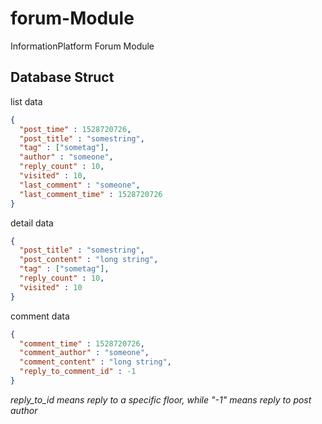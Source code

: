 # forum-Module
InformationPlatform Forum Module

## Database Struct

list data
```json
{
  "post_time" : 1528720726,
  "post_title" : "somestring",
  "tag" : ["sometag"],
  "author" : "someone",
  "reply_count" : 10,
  "visited" : 10,
  "last_comment" : "someone",
  "last_comment_time" : 1528720726
}
```

detail data
```json
{
  "post_title" : "somestring",
  "post_content" : "long string",
  "tag" : ["sometag"],
  "reply_count" : 10,
  "visited" : 10
}
```

comment data
```json
{
  "comment_time" : 1528720726,
  "comment_author" : "someone",
  "comment_content" : "long string",
  "reply_to_comment_id" : -1
}
```
*reply_to_id means reply to a specific floor, while "-1" means reply to post author*
